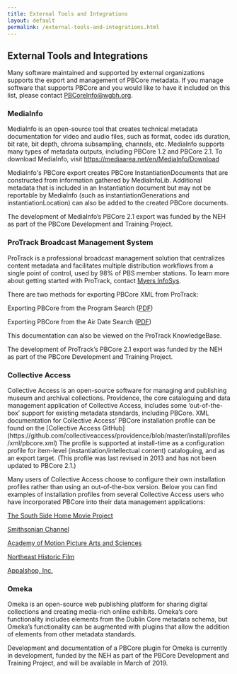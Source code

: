 ```yaml
---
title: External Tools and Integrations
layout: default
permalink: /external-tools-and-integrations.html
---
```


<h2 class="red title">External Tools and Integrations</h2>

Many software maintained and supported by external organizations supports the export and management of PBCore metadata. If you manage software that supports PBCore and you would like to have it included on this list, please contact PBCoreInfo@wgbh.org.

<h3 id="mediainfo">MediaInfo</h3>

MediaInfo is an open-source tool that creates technical metadata documentation for video and audio files, such as format, codec ids duration, bit rate, bit depth, chroma subsampling, channels, etc. MediaInfo supports many types of metadata outputs, including PBCore 1.2 and PBCore 2.1. To download MediaInfo, visit <https://mediaarea.net/en/MediaInfo/Download>

MediaInfo's PBCore export creates PBCore InstantiationDocuments that are constructed from information gathered by MediaInfoLib. Additional metadata that is included in an Instantiation document but may not be reportable by MediaInfo (such as instantiationGenerations and instantiationLocation) can also be added to the created PBCore documents.

The development of MediaInfo’s PBCore 2.1 export was funded by the NEH as part of the PBCore Development and Training Project.

<h3 id="protrack">ProTrack Broadcast Management System</h3>

ProTrack is a professional broadcast management solution that centralizes content metadata and facilitates multiple distribution workflows from a single point of control, used by 98% of PBS member stations. To learn more about getting started with ProTrack, contact [Myers InfoSys](http://myersinfosys.com/contact-us/).

There are two methods for exporting PBCore XML from ProTrack:

Exporting PBCore from the Program Search (<a href="/assets/downloads/PBCore_Export_ProTrack.pdf" download>PDF</a>)

Exporting PBCore from the Air Date Search (<a href="/assets/downloads/PBCore_Export_ProTrack_AirDateSearch.pdf" download>PDF</a>)

This documentation can also be viewed on the ProTrack KnowledgeBase.

The development of ProTrack’s PBCore 2.1 export was funded by the NEH as part of the PBCore Development and Training Project.

<h3 id="collectiveaccess">Collective Access</h3>
Collective Access is an open-source software for managing and publishing museum and archival collections. Providence, the core cataloguing and data management application of Collective Access, includes some ‘out-of-the-box’ support for existing metadata standards, including PBCore. XML documentation for Collective Access’ PBCore installation profile can be found on the [Collective Access GitHub](https://github.com/collectiveaccess/providence/blob/master/install/profiles/xml/pbcore.xml) The profile is supported at install-time as a configuration profile for item-level (instantiation/intellectual content) cataloguing, and as an export target. (This profile was last revised in 2013 and has not been updated to PBCore 2.1.)

Many users of Collective Access choose to configure their own installation profiles rather than using an out-of-the-box version. Below you can find examples of installation profiles from several Collective Access users who have incorporated PBCore into their data management applications:

<a href="assets/downloads/homemovie_collectiveaccess_profile.png" download>The South Side Home Movie Project</a>

<a href="https://www.collectiveaccess.org/sites/default/files/profiles/sni_config_0.xml">Smithsonian Channel</a>

<a href="https://www.collectiveaccess.org/sites/default/files/profiles/sni_config_0.xml">Academy of Motion Picture Arts and Sciences</a>

<a href="/assets/downloads/nhf_collective-access_config.xml" download>Northeast Historic Film</a>

<a href="/assets/downloads/appalshop_collectiveaccess_config.xml" download>Appalshop, Inc.</a>

<h3 id="omeka">Omeka</h3>
Omeka is an open-source web publishing platform for sharing digital collections and creating media-rich online exhibits. Omeka’s core functionality includes elements from the Dublin Core metadata schema, but Omeka’s functionality can be augmented with plugins that allow the addition of elements from other metadata standards.

Development and documentation of a PBCore plugin for Omeka is currently in development, funded by the NEH as part of the PBCore Development and Training Project, and will be available in March of 2019.
